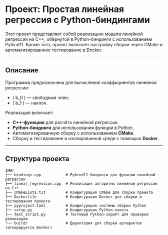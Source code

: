 # Проект: Простая линейная регрессия с Python-биндингами

Этот проект представляет собой реализацию модели линейной регрессии на C++, обёрнутой в Python-биндинги с использованием Pybind11. Кроме того, проект включает настройку сборки через CMake и автоматизированное тестирование в Docker.

---

## Описание

Программа предназначена для вычисления коэффициентов линейной регрессии:
- \( b_0 \) — свободный член;
- \( b_1 \) — наклон.

Реализация включает:
- **C++-функцию** для расчёта линейной регрессии.
- **Python-биндинги** для использования функции в Python.
- Автоматизированную сборку с использованием **CMake**.
- Сборку и тестирование в изолированной среде с помощью **Docker**.

---

## Структура проекта

```plaintext
1HW/
├── bindings.cpp           # Pybind11 биндинги для функции линейной регрессии
├── linear_regression.cpp  # Реализация алгоритма линейной регрессии на C++
├── CMakeLists.txt         # Конфигурация CMake для сборки проекта
├── Dockerfile             # Конфигурация Docker для сборки и тестирования проекта
├── pyproject.toml         # Конфигурация системы сборки Python
├── setup.py               # Конфигурация Python-пакета
├── test_script.py         # Тестовый Python-скрипт для проверки реализации
└── build/                 # Директория для сборки артефактов (игнорируется Docker)
